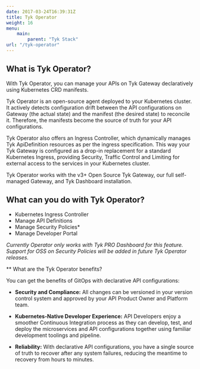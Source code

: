 ```yaml
---
date: 2017-03-24T16:39:31Z
title: Tyk Operator
weight: 16
menu:
    main:
        parent: "Tyk Stack"
url: "/tyk-operator" 
---
```

## What is Tyk Operator?
With Tyk Operator, you can manage your APIs on Tyk Gateway declaratively using Kubernetes CRD manifests.

Tyk Operator is an open-source agent deployed to your Kubernetes cluster. It actively detects configuration drift between the API configurations on Gateway (the actual state) and the manifest (the desired state) to reconcile it. Therefore, the manifests become the source of truth for your API configurations.

Tyk Operator also offers an Ingress Controller, which dynamically manages Tyk ApiDefinition resources as per the ingress specification. This way your Tyk Gateway is configured as a drop-in replacement for a standard Kubernetes Ingress, providing Security, Traffic Control and Limiting for external access to the services in your Kubernetes cluster.

Tyk Operator works with the v3+ Open Source Tyk Gateway, our full self-managed Gateway, and Tyk Dashboard installation.

## What can you do with Tyk Operator?

- Kubernetes Ingress Controller
- Manage API Definitions
- Manage Security Policies*
- Manage Developer Portal 

_Currently Operator only works with Tyk PRO Dashboard for this feature. Support for OSS on Security Policies will be added in future Tyk Operator releases._

** What are the Tyk Operator benefits?

You can get the benefits of GitOps with declarative API configurations:

- **Security and Compliance:** All changes can be versioned in your version control system and approved by your API Product Owner and Platform team.
- **Kubernetes-Native Developer Experience:** API Developers enjoy a smoother Continuous Integration process as they can develop, test, and deploy the microservices and API configurations together using familiar development toolings and pipeline.

- **Reliability:** With declarative API configurations, you have a single source of truth to recover after any system failures, reducing the meantime to recovery from hours to minutes.
